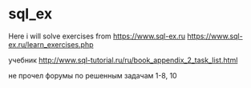 # sql_ex
Here i will solve exercises from https://www.sql-ex.ru
https://www.sql-ex.ru/learn_exercises.php

учебник
http://www.sql-tutorial.ru/ru/book_appendix_2_task_list.html

не прочел форумы по решенным задачам 1-8, 10
